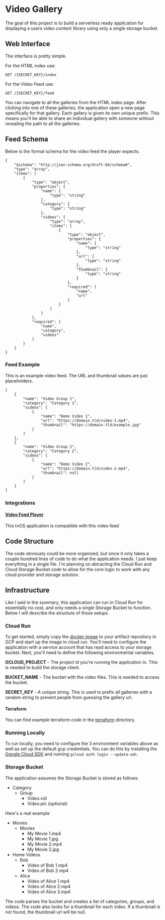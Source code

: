 # Video Gallery

The goal of this project is to build a serverless ready application for displaying a users video content library using only a single storage bucket.

## Web Interface

The interface is pretty simple.

For the HTML index use:
```
GET /{SECRET_KEY}/index
```

For the Video Feed use:
```
GET /{SECRET_KEY}/feed
```

You can navigate to all the galleries from the HTML index page.  After clicking into one of these galleries, the application open a new page specifically for that gallery. Each gallery is given its own unique prefix. This means you'll be able to share an individual gallery with someone without revealing the path to all the galleries.

## Feed Schema

Below is the formal schema for the video feed the player expects.

```
{
    "$schema": "http://json-schema.org/draft-04/schema#",
    "type": "array",
    "items": [
        {
            "type": "object",
            "properties": {
                "name": {
                    "type": "string"
                },
                "category": {
                    "type": "string"
                },
                "videos": {
                    "type": "array",
                    "items": [
                        {
                            "type": "object",
                            "properties": {
                                "name": {
                                    "type": "string"
                                },
                                "url": {
                                    "type": "string"
                                },
                                "thumbnail": {
                                    "type": "string"
                                }
                            },
                            "required": [
                                "name",
                                "url"
                            ]
                        }
                    ]
                }
            },
            "required": [
                "name",
                "category",
                "videos"
            ]
        }
    ]
}
```

### Feed Example

This is an example video feed. The URL and thumbnail values are just placeholders.

```
[
    {
        "name": "Video Group 1",
        "category": "Category 1",
        "videos": [
            {
                "name": "Demo Video 1",
                "url": "https://domain.tld/video-1.mp4",
                "thumbnail": "https://domain.tld/example.jpg"
            }
        ]
    },
    {
        "name": "Video Group 2",
        "category": "Category 2",
        "videos": [
            {
                "name": "Demo Video 2",
                "url": "https://domain.tld/video-2.mp4",
                "thumbnail": null
            }
        ]
    }
]
```

### Integrations

#### [Video Feed Player](https://www.ericveenendaal.com/blog/video-feed-player)
This tvOS application is compatible with this video feed

## Code Structure
The code obviously could be more organized, but since it only takes a couple hundred lines of code to do what the application needs. I just keep everything in a single file. I'm planning on abtracting the Cloud Run and Cloud Storage Bucket code to allow for the core logic to work with any cloud provider and storage solution.

## Infrastructure
Like I said in the summary, this application can run in Cloud Run for essentially no cost, and only needs a single Storage Bucket to function. Below I will describe the structure of those setups.

### Cloud Run
To get started, simply copy the [docker image](ghcr.io/eveenendaal/video-gallery) to your artifact repository in GCP and start up the image in cloud run. You'll need to configure the application with a service account that has read access to your storage bucket. Next, you'll need to define the following environmental variables.

**GCLOUD_PROJECT** - The project id you're running the application in. This is needed to build the storage client.

**BUCKET_NAME** - The bucket with the video files. This is needed to access the bucket.

**SECRET_KEY** - A unique string. This is used to prefix all galleries with a random string to prevent people from guessing the gallery url.

#### Terraform

You can find example terraform code in the [terraform](terraform) directory.

### Running Locally

To run locally, you need to configure the 3 environment variables above as well as set up the default gcp credentials. You can do this by installing the [Google Cloud SDK](https://cloud.google.com/sdk/) and running `gcloud auth login --update-adc`.

### Storage Bucket
The application assumes the Storage Bucket is stored as follows:

* Category
  * Group
    * Video.vid
    * Video.pic (optional)

Here's a real example

* Movies
  * Movies
    * My Movie 1.mp4
    * My Movie 1.jpg
    * My Movie 2.mp4
    * My Movie 2.jpg
* Home Videos
  * Bob
    * Video of Bob 1.mp4
    * Video of Bob 2.mp4
  * Alice
    * Video of Alice 1.mp4
    * Video of Alice 2.mp4
    * Video of Alice 3.mp4

The code parses the bucket and creates a list of categories, groups, and videos. The code also looks for a thumbnail for each video. If a thumbnail is not found, the thumbnail url will be null.

